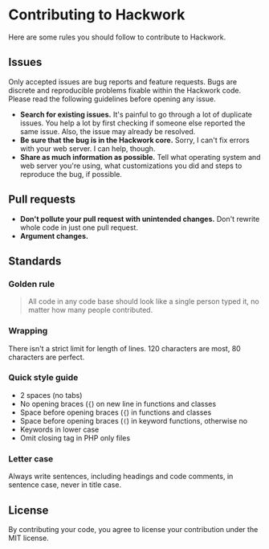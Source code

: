 # Contributing to Hackwork

Here are some rules you should follow to contribute to Hackwork.

## Issues

Only accepted issues are bug reports and feature requests. Bugs are discrete
and reproducible problems fixable within the Hackwork code. Please read the
following guidelines before opening any issue.

* **Search for existing issues.** It's painful to go through a lot of duplicate
issues. You help a lot by first checking if someone else reported the same
issue. Also, the issue may already be resolved.
* **Be sure that the bug is in the Hackwork core.** Sorry, I can't fix errors
with your web server. I can help, though.
* **Share as much information as possible.** Tell what operating system and
web server you're using, what customizations you did and steps to reproduce
the bug, if possible.

## Pull requests

* **Don't pollute your pull request with unintended changes.** Don't rewrite
whole code in just one pull request.
* **Argument changes.**

## Standards

### Golden rule

> All code in any code base should look like a single person typed it, no
matter how many people contributed.

### Wrapping

There isn't a strict limit for length of lines. 120 characters are most, 80
characters are perfect.

### Quick style guide

* 2 spaces (no tabs)
* No opening braces (`{`) on new line in functions and classes
* Space before opening braces (`{`) in functions and classes
* Space before opening braces (`(`) in keyword functions, otherwise no
* Keywords in lower case
* Omit closing tag in PHP only files

### Letter case

Always write sentences, including headings and code comments, in sentence case,
never in title case.

## License

By contributing your code, you agree to license your contribution under the MIT
license.